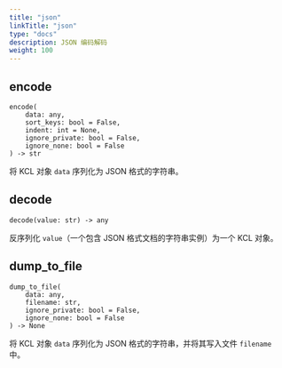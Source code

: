 ```yaml
---
title: "json"
linkTitle: "json"
type: "docs"
description: JSON 编码解码
weight: 100
---
```

## encode

```
encode(
    data: any,
    sort_keys: bool = False,
    indent: int = None,
    ignore_private: bool = False,
    ignore_none: bool = False
) -> str
```

将 KCL 对象 `data` 序列化为 JSON 格式的字符串。

## decode

`decode(value: str) -> any`

反序列化 `value`（一个包含 JSON 格式文档的字符串实例）为一个 KCL 对象。

## dump_to_file

```
dump_to_file(
    data: any,
    filename: str,
    ignore_private: bool = False,
    ignore_none: bool = False
) -> None
```

将 KCL 对象 `data` 序列化为 JSON 格式的字符串，并将其写入文件 `filename` 中。
